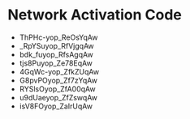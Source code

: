 # Network Activation Code
* ThPHc-yop_ReOsYqAw
* _RpYSuyop_RfVjgqAw
* bdk_fuyop_RfsAgqAw
* tjs8Puyop_Ze78EqAw
* 4GqWc-yop_ZfkZUqAw
* G8pvPOyop_Zf7zYqAw
* RYSlsOyop_ZfA00qAw
* u9dUaeyop_ZfZswqAw
* isV8FOyop_ZaIrUqAw